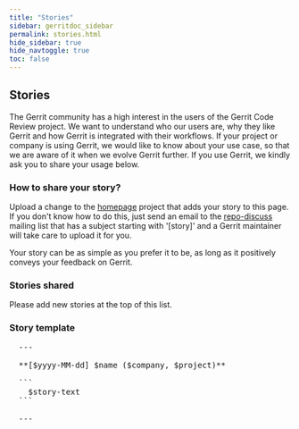 ```yaml
---
title: "Stories"
sidebar: gerritdoc_sidebar
permalink: stories.html
hide_sidebar: true
hide_navtoggle: true
toc: false
---
```


## Stories

The Gerrit community has a high interest in the users of the Gerrit Code Review
project. We want to understand who our users are, why they like Gerrit and how
Gerrit is integrated with their workflows. If your project or company is using
Gerrit, we would like to know about your use case, so that we are aware of it
when we evolve Gerrit further. If you use Gerrit, we kindly ask you to share
your usage below.

### How to share your story?

Upload a change to the
[homepage](https://gerrit-review.googlesource.com/admin/repos/homepage) project
that adds your story to this page. If you don't know how to do this, just send
an email to the [repo-discuss](https://groups.google.com/forum/#!forum/repo-discuss)
mailing list that has a subject starting with '[story]' and a Gerrit maintainer
will take care to upload it for you.

Your story can be as simple as you prefer it to be, as long as it positively
conveys your feedback on Gerrit.

### Stories shared

Please add new stories at the top of this list.

### Story template

<pre>
  ---

  **[$yyyy-MM-dd] $name ($company, $project)**

  ```
    $story-text
  ```

  ---
</pre>
